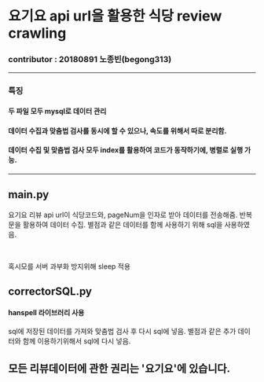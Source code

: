 # 요기요 api url을 활용한 식당 review crawling

### contributor : 20180891 노종빈(begong313)

----------
### 특징
#### 두 파일 모두 mysql로 데이터 관리 
#### 데이터 수집과 맞춤법 검사를 동시에 할 수 있으나, 속도를 위해서 따로 분리함.
#### 데이터 수집 및 맞춤법 검사 모두 index를 활용하여 코드가 동작하기에, 병렬로 실행 가능.

-------
## main.py

요기요 리뷰 api url이 식당코드와, pageNum을 인자로 받아 데이터를 전송해줌.
반복문을 활용하여 데이터 수집.
별점과 같은 데이터를 함께 사용하기 위해 sql을 사용하였음.

<br>

혹시모를 서버 과부화 방지위해 sleep 적용

## correctorSQL.py

#### hanspell 라이브러리 사용 

sql에 저장된 데이터를 가져와 맞춤법 검사 후 다시 sql에 넣음.
별점과 같은 추가 데이터와 함께 이용하기위해서 sql에 다시 넣음.


## 모든 리뷰데이터에 관한 권리는 '요기요'에 있습니다.

